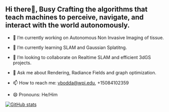 ## Hi there👋, Busy Crafting the algorithms that teach machines to perceive, navigate, and interact with the world autonomously.


- 🔭 I’m currently working on Autonomous Non Invasive Imaging of tissue.
- 🌱 I’m currently learning SLAM and Gaussian Splatitng.
- 👯 I’m looking to collaborate on Realtime SLAM and efficient 3dGS projects. 

- 💬 Ask me about Rendering, Radiance Fields and graph optimization.
- 📫 How to reach me: vbodda@wpi.edu, +15084102359
- 😄 Pronouns: He/Him

[![GitHub stats](https://github-readme-stats.vercel.app/api/top-langs?username=Venkatag14&hide=html,scss,stylus,blade,jupyter%20notebook,python,css,C++,shell,batchfile,dockerfile,typescript&theme=algolia&show_icons=true)](https://github.com/Venkatag14)


